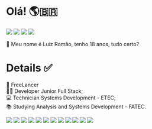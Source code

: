 # Olá! :earth_americas::brazil:

[<img src = "https://img.shields.io/badge/instagram-%23E4405F.svg?&style=for-the-badge&logo=instagram&logoColor=white">](https://www.instagram.com/romaol7/) [<img src="https://img.shields.io/badge/GitHub-100000?style=for-the-badge&logo=github&logoColor=white" />](https://github.com/LuizRomao02) [<img src = "https://img.shields.io/badge/LinkedIn-0077B5?style=for-the-badge&logo=linkedin&logoColor=white">](https://www.linkedin.com/in/luiz-rom%C3%A3o-2a78b2174/) [<img src="https://img.shields.io/badge/Telegram-2CA5E0?style=for-the-badge&logo=telegram&logoColor=white" />](https://t.me/LuizHenriqueRomao)
 
:wave: Meu nome é Luiz Romão, tenho 18 anos, tudo certo?    

# Details :white_check_mark:

:briefcase: FreeLancer  
:man_technologist: Developer Junior Full Stack;                       
:computer: Technician Systems Development - ETEC;                      
:books: Studying Analysis and Systems Development - FATEC.                                                  

 <img src="https://img.shields.io/badge/HTML5-E34F26?style=for-the-badge&logo=html5&logoColor=white"/> <img src= "https://img.shields.io/badge/CSS3-1572B6?style=for-the-badge&logo=css3&logoColor=white" /> <img src= "https://img.shields.io/badge/JavaScript-F7DF1E?style=for-the-badge&logo=javascript&logoColor=black" /> <img src= "https://img.shields.io/badge/Bootstrap-563D7C?style=for-the-badge&logo=bootstrap&logoColor=white" /> <img src= "https://img.shields.io/badge/PHP-777BB4?style=for-the-badge&logo=php&logoColor=white" /> <img src= "https://img.shields.io/badge/MySQL-00000F?style=for-the-badge&logo=mysql&logoColor=white" /> <img src= "https://img.shields.io/badge/Java-ED8B00?style=for-the-badge&logo=java&logoColor=white" /> <img src= "https://img.shields.io/badge/C%2B%2B-00599C?style=for-the-badge&logo=c%2B%2B&logoColor=white" /> <img src= "https://img.shields.io/badge/Xampp-F37623?style=for-the-badge&logo=xampp&logoColor=white" /> <img src= "https://img.shields.io/badge/Windows-0078D6?style=for-the-badge&logo=windows&logoColor=white" /> <img src= "https://img.shields.io/badge/Eclipse-2C2255?style=for-the-badge&logo=eclipse&logoColor=white" />  <img src= "https://img.shields.io/badge/Visual_Studio_Code-0078D4?style=for-the-badge&logo=visual%20studio%20code&logoColor=white" />
<!-- <img src= "" /> -->
